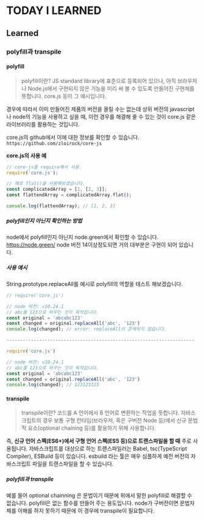 # TODAY I LEARNED

## Learned

### polyfill과 transpile 

#### polyfill

> polyfill이란?
> JS standard library에 표준으로 등록되어 있으나, 아직 브라우저나 Node.js에서 구현되지 않은 기능을 미리 써 볼 수 있도록 만들어진 구현체를 뜻합니다.
> core.js 등이 그 예시입니다.

경우에 따라서 이미 만들어진 제품의 버전을 올릴 수는 없는데 상위 버전의 javascript나 node의 기능을 사용하고 싶을 때, 이런 경우를 해결해 줄 수 있는 것이 core.js 같은 라이브러리를 활용하는 것입니다.

core.js의 github에서 이에 대한 정보를 확인할 수 있습니다. `https://github.com/zloirock/core-js`

**core.js의 사용 예**

```javascript
// core-js를 require해서 사용.
require('core.js');

// 예로 flat()을 사용해보겠습니다.
const complicatedArray = [1, [2, 3]];
const flattendArray = complicatedArray.flat();

console.log(flattendArray); // [1, 2, 3]
```

##### polyfill인지 아닌지 확인하는 방법

node에서 polyfill인지 아닌지 node.green에서 확인할 수 있습니다. https://node.green/
node 버전 14이상정도되면 거의 대부분은 구현이 되어 있습니다.

##### 사용 예시

String.prototype.replaceAll를 예시로 polyfill의 역할을 테스트 해보겠습니다.

```javascript
// require('core.js')

// node 버전: v10.24.1
// abc를 123으로 바꾸는 것이 목적입니다.
const original = 'abcabc123'
const changed = original.replaceAll('abc', '123')
console.log(changed); // error: replaceAll이 존재하지 않습니다.

---------------------------------------------------------------------

require('core.js')

// node 버전: v10.24.1
// abc를 123으로 바꾸는 것이 목적입니다.
const original = 'abcabc123'
const changed = original.replaceAll('abc', '123')
console.log(changed); // 123123123
```

#### transpile

> transpile이란?
> 코드를 A 언어에서 B 언어로 변환하는 작업을 뜻합니다.
> 자바스크립트의 경우 보통 구형 런타임(브라우저, 혹은 구버전 Node 등)에서 신규 문법적 요소(optional chaining 등)를 활용하기 위해 사용합니다.

즉, **신규 언어 스펙(ES6+)에서 구형 언어 스펙(ES5 등)으로 트랜스파일을 할 때** 주로 사용됩니다.
자바스크립트를 대상으로 하는 트랜스파일러는 Babel, tsc(TypeScript Compiler), ESBuild 등이 있습니다.
esbuild 라는 툴은 매우 심플하게 예전 버전의 자바스크립트 파일을 트랜스파일을 할 수 있습니다.

##### polyfill과 transpile

예를 들어 optional chainning 은 문법이기 때문에 위에서 말한 polyfill로 해결할 수 없습니다. polyfill은 없는 함수를 만들어 주는 용도입니다. node가 구버전이면 문법자체를 이해를 하지 못하기 때문에 이 경우에 transpile이 필요합니다.


